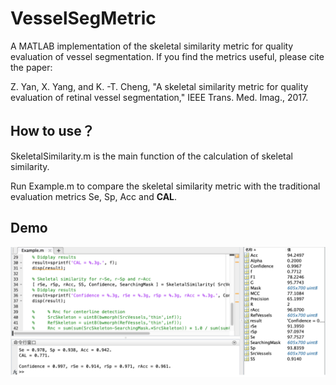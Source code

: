 # VesselSegMetric

A MATLAB implementation of the skeletal similarity metric for quality evaluation of vessel segmentation. If you find the metrics useful, please cite the paper:

Z. Yan, X. Yang, and K. -T. Cheng, "A skeletal similarity metric for quality evaluation of retinal vessel segmentation," IEEE Trans. Med. Imag., 2017. 

## How to use？

SkeletalSimilarity.m is the main function of the calculation of skeletal similarity.

Run Example.m to compare the skeletal similarity metric with the traditional evaluation metrics Se, Sp, Acc and **CAL**.

## Demo

<img src="https://github.com/lixiang007666/VesselSegMetric/blob/main/demo.png">
